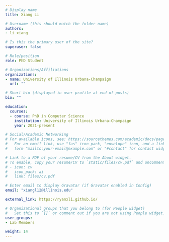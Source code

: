 ```yaml
---
# Display name
title: Xiang Li

# Username (this should match the folder name)
authors:
- li_xiang

# Is this the primary user of the site?
superuser: false

# Role/position
role: PhD Student

# Organizations/Affiliations
organizations:
- name: University of Illinois Urbana-Champaign
  url: ""

# Short bio (displayed in user profile at end of posts)
bio: ""

education:
  courses:
  - course: PhD in Computer Science
    institution: University of Illinois Urbana-Champaign
    year: 2021-present

# Social/Academic Networking
# For available icons, see: https://sourcethemes.com/academic/docs/page-builder/#icons
#   For an email link, use "fas" icon pack, "envelope" icon, and a link in the
#   form "mailto:your-email@example.com" or "#contact" for contact widget.

# Link to a PDF of your resume/CV from the About widget.
# To enable, copy your resume/CV to `static/files/cv.pdf` and uncomment the lines below.
# - icon: cv
#   icon_pack: ai
#   link: files/cv.pdf

# Enter email to display Gravatar (if Gravatar enabled in Config)
email: "xiangl12@illinois.edu"

external_link: https://ryanxli.github.io/

# Organizational groups that you belong to (for People widget)
#   Set this to `[]` or comment out if you are not using People widget.
user_groups:
- Lab Members

weight: 14
---
```

